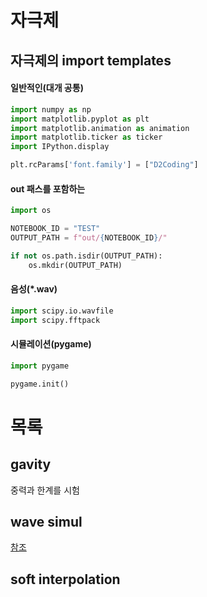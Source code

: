 # 자극제

## 자극제의 import templates

#### 일반적인(대개 공통)

```python
import numpy as np
import matplotlib.pyplot as plt
import matplotlib.animation as animation
import matplotlib.ticker as ticker
import IPython.display

plt.rcParams['font.family'] = ["D2Coding"]
```

#### out 패스를 포함하는

```python
import os

NOTEBOOK_ID = "TEST"
OUTPUT_PATH = f"out/{NOTEBOOK_ID}/"

if not os.path.isdir(OUTPUT_PATH):
    os.mkdir(OUTPUT_PATH)
```

#### 음성(*.wav)
```python
import scipy.io.wavfile
import scipy.fftpack
```

#### 시뮬레이션(pygame)
```python
import pygame

pygame.init()
```


# 목록
## gavity
중력과 한계를 시험


## wave simul
[참조](https://angeloyeo.github.io/2019/08/29/Heat_Wave_Equation.html)


## soft interpolation
